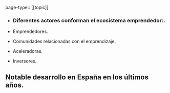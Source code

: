 page-type:: [[topic]]
- ### Diferentes actores conforman el ecosistema emprendedor:.

- Emprendedores.

- Comunidades relacionadas con el emprendizaje.

- Aceleradoras.

- Inversores.

Notable desarrollo en España en los últimos años.
  - 


